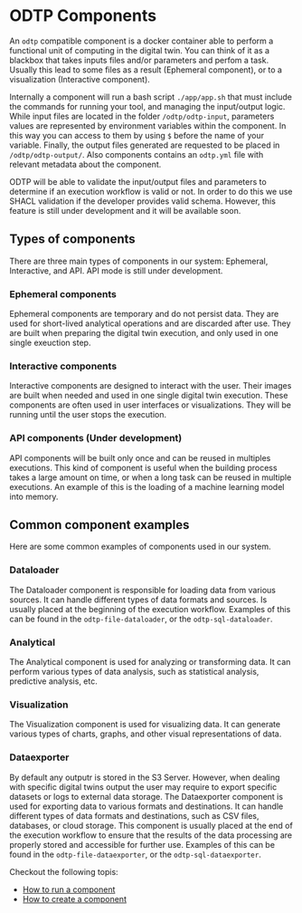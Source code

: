 # ODTP Components

An `odtp` compatible component is a docker container able to perform a functional unit of computing in the digital twin. You can think of it as a blackbox that takes inputs files and/or parameters and perfom a task. Usually this lead to some files as a result (Ephemeral component), or to a visualization (Interactive component).

Internally a component will run a bash script `./app/app.sh` that must include the commands for running your tool, and managing the input/output logic. While input files are located in the folder `/odtp/odtp-input`, parameters values are represented by environment variables within the component. In this way you can access to them by using `$` before the name of your variable. Finally, the output files generated are requested to be placed in `/odtp/odtp-output/`. Also components contains an `odtp.yml` file with relevant metadata about the component. 

ODTP will be able to validate the input/output files and parameters to determine if an execution workflow is valid or not. In order to do this we use SHACL validation if the developer provides valid schema. However, this feature is still under development and it will be available soon. 

## Types of components

There are three main types of components in our system: Ephemeral, Interactive, and API. API mode is still under development. 

### Ephemeral components

Ephemeral components are temporary and do not persist data. They are used for short-lived analytical operations and are discarded after use. They are built when preparing the digital twin execution, and only used in one single exeuction step.

### Interactive components

Interactive components are designed to interact with the user. Their images are built when needed and used in one single digital twin execution. These components are often used in user interfaces or visualizations. They will be running until the user stops the execution.

### API components (Under development)

API components will be built only once and can be reused in multiples executions. This kind of component is useful when the building process takes a large amount on time, or when a long task can be reused in multiple executions. An example of this is the loading of a machine learning model into memory.

## Common component examples

Here are some common examples of components used in our system.

### Dataloader

The Dataloader component is responsible for loading data from various sources. It can handle different types of data formats and sources. Is usually placed at the beginning of the execution workflow. Examples of this can be found in the `odtp-file-dataloader`, or the `odtp-sql-dataloader`.

### Analytical

The Analytical component is used for analyzing or transforming data. It can perform various types of data analysis, such as statistical analysis, predictive analysis, etc.

### Visualization

The Visualization component is used for visualizing data. It can generate various types of charts, graphs, and other visual representations of data.

### Dataexporter

By default any outputr is stored in the S3 Server. However, when dealing with specific digital twins output the user may require to export specific datasets or logs to external data storage. The Dataexporter component is used for exporting data to various formats and destinations. It can handle different types of data formats and destinations, such as CSV files, databases, or cloud storage. This component is usually placed at the end of the execution workflow to ensure that the results of the data processing are properly stored and accessible for further use. Examples of this can be found in the `odtp-file-dataexporter`, or the `odtp-sql-dataexporter`.


Checkout the following topis:

-  [How to run a component](components//how-to-run-a-component)
-  [How to create a component](components/components-development)
